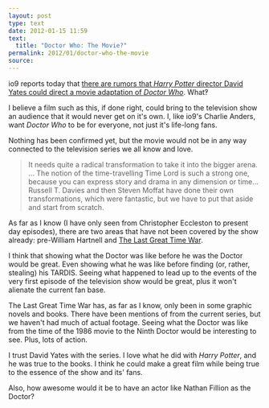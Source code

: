 ```yaml
---
layout: post
type: text
date: 2012-01-15 11:59
text: 
  title: "Doctor Who: The Movie?"
permalink: 2012/01/doctor-who-the-movie
source: 
---
```


io9 reports today that [there are rumors that _Harry Potter_ director David Yates could direct a movie adaptation of _Doctor Who_](http://io9.com/5859431/a-new-doctor-who-movie-from-the-director-of-the-harry-potter-films). What&#8253;

I believe a film such as this, if done right, could bring to the television show an audience that it would never get on it's own. I, like io9's Charlie Anders, want _Doctor Who_ to be for everyone, not just it's life-long fans.

Nothing has been confirmed yet, but the movie would not be in any way connected to the television series we all know and love.

> It needs quite a radical transformation to take it into the bigger arena. ... The notion of the time-travelling Time Lord is such a strong one, because you can express story and drama in any dimension or time... Russell T. Davies and then Steven Moffat have done their own transformations, which were fantastic, but we have to put that aside and start from scratch.

As far as I know (I have only seen from Christopher Eccleston to present day episodes), there are two areas that have not been covered by the show already: pre-William Hartnell and [The Last Great Time War](http://tardis.wikia.com/wiki/Last_Great_Time_War).

I think that showing what the Doctor was like before he was the Doctor would be great. Even showing what he was like before finding (or, rather, stealing) his TARDIS. Seeing what happened to lead up to the events of the very first episode of the television show would be great, plus it won't alienate the current fan base.

The Last Great Time War has, as far as I know, only been in some graphic novels and books. There have been mentions of from the current series, but we haven't had much of actual footage. Seeing what the Doctor was like from the time of the 1986 movie to the Ninth Doctor would be interesting to see. Plus, lots of action.

I trust David Yates with the series. I love what he did with _Harry Potter_, and he was true to the books. I think he could make a great film while being true to the essence of the show and its' fans.

Also, how awesome would it be to have an actor like Nathan Fillion as the Doctor?
